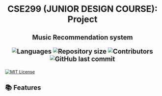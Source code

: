 <h1 align="center"> CSE299 (JUNIOR DESIGN COURSE): Project </h1>
<h2 align="center"> Music Recommendation system
<p align="center">
 <img alt="Languages" src="https://img.shields.io/github/languages/count/haiderCho/CSE299-Project-MRS">
 <img alt="Repository size" src="https://img.shields.io/github/repo-size/haiderCho/CSE299-Project-MRS">
 <img alt="Contributors" src="https://img.shields.io/github/contributors/haiderCho/CSE299-Project-MRS">
 <img alt="GitHub last commit" src="https://img.shields.io/github/last-commit/haiderCho/CSE299-Project-MRS">
</p>
</h2>

[![MIT License](https://img.shields.io/badge/License-MIT-green.svg)](https://choosealicense.com/licenses/mit/)


## 📚 Features
